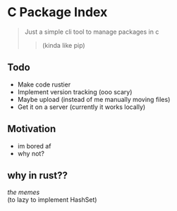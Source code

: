 # C Package Index

> Just a simple cli tool to manage packages in c
>> (kinda like pip)

## Todo
- Make code rustier
- Implement version tracking (ooo scary)
- Maybe upload (instead of me manually moving files)
- Get it on a server (currently it works locally)


## Motivation
- im bored af
- why not?


## why in rust??
*the memes* <br>
(to lazy to implement HashSet) <br>
